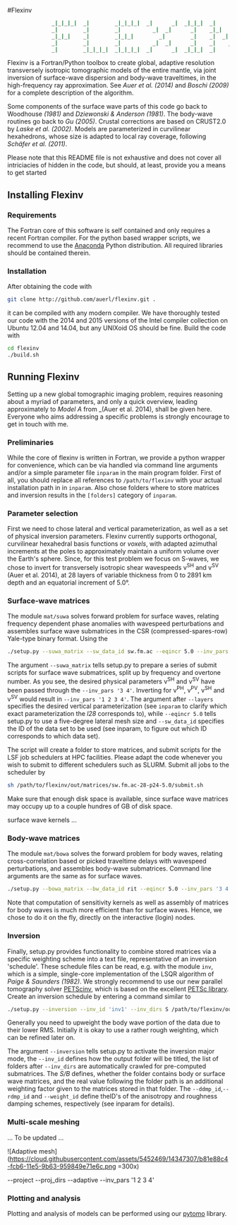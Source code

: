 #Flexinv

```fortran
  	          _|_|_|_|  _|        _|_|_|_|  _|      _|  _|_|_|  _|      _|  _|      _|  
	          _|        _|        _|          _|  _|      _|    _|_|    _|  _|      _|  
	          _|_|_|    _|        _|_|_|        _|        _|    _|  _|  _|  _|      _|  
	          _|        _|        _|          _|  _|      _|    _|    _|_|    _|  _|    
	          _|        _|_|_|_|  _|_|_|_|  _|      _|  _|_|_|  _|      _|      _|   
```

Flexinv is a Fortran/Python toolbox to create global, adaptive resolution transversely isotropic tomographic models of the entire mantle, via joint inversion of surface-wave dispersion and body-wave traveltimes, in the high-frequency ray approximation. See _Auer et al. (2014)_ and _Boschi (2009)_ for a complete description of the algorithm.

Some components of the surface wave parts of this code go back to Woodhouse _(1981)_ and _Dziewonski & Anderson (1981)_. The body-wave routines go back to _Gu (2005)_. Crustal corrections are based on CRUST2.0 by _Laske et al. (2002)_. Models are parameterized in curvilinear hexahedrons, whose size is adapted to local ray coverage, following _Schäfer et al. (2011)_.

Please note that this README file is not exhaustive and does not cover all intriciacies of hidden in the code, but should, at least, provide you a means to get started

## Installing Flexinv

### Requirements

The Fortran core of this software is self contained and only requires a recent Fortran compiler. For the python based wrapper scripts, we recommend to use the [Anaconda](https://www.continuum.io/downloads) Python distribution. All required libraries should be contained therein.

### Installation

After obtaining the code with

```bash
git clone http://github.com/auerl/flexinv.git .
```

it can be compiled with any modern compiler. We have thoroughly tested our code with the 2014 and 2015 versions of the Intel compiler collection on Ubuntu 12.04 and 14.04, but any UNIXoid OS should be fine. Build the code with

```bash
cd flexinv
./build.sh
```

## Running Flexinv

Setting up a new global tomographic imaging problem, requires reasoning about a myriad of parameters, and only a quick overview, leading approximately to _Model A_ from _(Auer et al. 2014), shall be given here. Everyone who aims addressing a specific problems is strongly encourage to get in touch with me.

### Preliminaries

While the core of flexinv is written in Fortran, we provide a python wrapper for convenience, which can be via handled via command line arguments and/or a simple parameter file `inparam` in the main program folder. First of all, you should replace all references to `/path/to/flexinv` with your actual installation path in in `inparam`. Also chose folders where to store matrices and inversion results in the `[folders]` category of `inparam`. 

### Parameter selection
First we need to chose lateral and vertical parameterization, as well as a set of physical inversion parameters. Flexinv currently supports orthogonal, curvilinear hexahedral basis functions or _voxels_, with adapted azimuthal increments at the poles to approximately maintain a uniform volume over the Earth's sphere. Since, for this test problem we focus on S-waves, we chose to invert for transversely isotropic shear wavespeeds v<sup>SH</sup> and v<sup>SV</sup> (Auer et al. 2014), at 28 layers of variable thickness from 0 to 2891 km depth and an equatorial increment of 5.0°.

### Surface-wave matrices
The module `mat/suwa` solves forward problem for surface waves, relating frequency dependent phase anomalies with wavespeed perturbations and assembles surface wave submatrices in the CSR (compressed-spares-row) Yale-type binary format. Using the

```bash
./setup.py --suwa_matrix --sw_data_id sw.fm.ac --eqincr 5.0 --inv_pars '3 4' --layers l28
```

The argument `--suwa_matrix` tells setup.py to prepare a series of submit scripts for surface wave submatrices, split up by frequency and overtone number. As you see, the desired physical parameters v<sup>SH</sup> and v<sup>SV</sup> have been passed through the `--inv_pars '3 4'`. Inverting for v<sup>PH</sup>, v<sup>PV</sup>, v<sup>SH</sup> and v<sup>SV</sup> would result in `--inv_pars '1 2 3 4'`. The argument after `--layers` specifies the desired vertical parameterization (see `inparam` to clarify which exact parameterization the _l28_ corresponds to), while `--eqincr 5.0` tells setup.py to use a five-degree lateral mesh size and `--sw_data_id` specifies the ID of the data set to be used (see inparam, to figure out which ID corresponds to which data set).

The script will create a folder to store matrices, and submit scripts for the LSF job schedulers at HPC facilities. Please adapt the code whenever you wish to submit to different schedulers such as SLURM. Submit all jobs to the scheduler by 
```bash
sh /path/to/flexinv/out/matrices/sw.fm.ac-28-p24-5.0/submit.sh
```

Make sure that enough disk space is available, since surface wave matrices may occupy up to a couple hundres of GB of disk space.

surface wave kernels ...

### Body-wave matrices 
The module `mat/bowa` solves the forward problem for body waves, relating cross-correlation based or picked traveltime delays with wavespeed perturbations, and assembles body-wave submatrices. Command line arguments are the same as for surface waves.

```bash
./setup.py --bowa_matrix --bw_data_id rit --eqincr 5.0 --inv_pars '3 4' --layers l28
```
Note that computation of sensitivity kernels as well as assembly of matrices for body waves is much more efficient than for surface waves. Hence, we chose to do it on the fly, directly on the interactive (login) nodes.

### Inversion

Finally, setup.py provides functionality to combine stored matrices via a specific weighting scheme into a text file, representative of an inversion 'schedule'. These schedule files can be read, e.g. with the module `inv`, which is a simple, single-core implementation of the LSQR algorithm of _Paige & Saunders (1982)_. We strongly recommend to use our new parallel tomography solver [PETScinv](../petscinv), which is based on the excellent [PETSc library](https://github.com/petsc/petsc). Create an inversion schedule by entering a command similar to

```bash
./setup.py --inversion --inv_id 'inv1' --inv_dirs S /path/to/flexinv/out/matrices/sw.fm.ac-p34-28-5.0 1.0 B /path/to/flexinv/out/matrices/bws-p34-28-5.0 .0 5.0 --layers l28 --eqincr 5.0 --ddmp_id dd28eq --rdmp_id dd28eq --weight_id ws1
```

Generally you
need to upweight the body wave portion of the data due to their lower RMS.
Initially it is okay to use a rather rough weighting, which can be refined 
later on. 

The argument `--inversion` tells setup.py to activate the inversion major mode, the `--inv_id` defines how the output folder will be titled, the list of folders after `--inv_dirs` are automatically crawled for pre-computed submatrices. The _S/B_ defines, whether the folder contains body or surface wave matrices, and the real value following the folder path is an additional weighting factor given to the matrices stored in that folder. The `--ddmp_id`,`--rdmp_id` and `--weight_id` define theID's of the anisotropy and roughness damping schemes, respectively (see inparam for details).


### Multi-scale meshing

... To be updated ... 

![Adaptive mesh](https://cloud.githubusercontent.com/assets/5452469/14347307/b81e88c4-fcb6-11e5-9b63-959849e71e6c.png =300x) 

--project
--proj_dirs
--adaptive
--inv_pars '1 2 3 4'

### Plotting and analysis

Plotting and analysis of models can be performed using our [pytomo](../pytomo) library.
